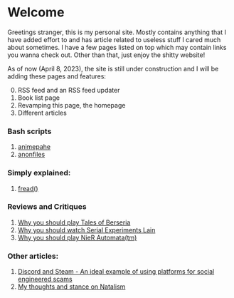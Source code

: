 # Welcome

Greetings stranger, this is my personal site. Mostly contains anything that I have added effort to and has article related to useless stuff I cared much about sometimes. I have a few pages listed on top which may contain links you wanna check out. Other than that, just enjoy the shitty website!

As of now (April 8, 2023), the site is still under construction and I will be adding these pages and features:

0. RSS feed and an RSS feed updater
0. Book list page
0. Revamping this page, the homepage
0. Different articles

</div>

<div class="main">

<h3>Bash scripts</h3>

<ol>
<li>
<a href="./animepahe.bash">
animepahe
</a>
</li>

<li>
<a href="./anonfiles.bash">
anonfiles
</a>
</li>
</ol>

</div>

<p></p>

<div class="main">

<h3>Simply explained:</h3>

<ol>
<li>
<a href="./fread/fread.html">
fread()
</a>
</li>
</ol>

</div>
<p></p>

<div class="main-special">
<h3>Reviews and Critiques</h3>
<ol>
<li>
<a href="./tob/tob.html">
Why you should play Tales of Berseria
</a>
</li>
<li>
<a href="./sel/sel.html">
Why you should watch Serial Experiments Lain
</a>
</li>
<li>
<a href="./nier_automata/nier_automata.html">
Why you should play NieR Automata(tm)
</a>
</li>
</ol>
</div>

<p></p>

<div class="main">

<h3>Other articles:</h3>
<ol>
<li>
<a href="./ses/ses.html">Discord and Steam - An ideal example of using platforms for social
engineered scams</a>
</li>
<li>
<a href="./anti-pro-natalism/anti-pro-natalism.html">My thoughts and stance on Natalism</a>
</li>
</ol>
